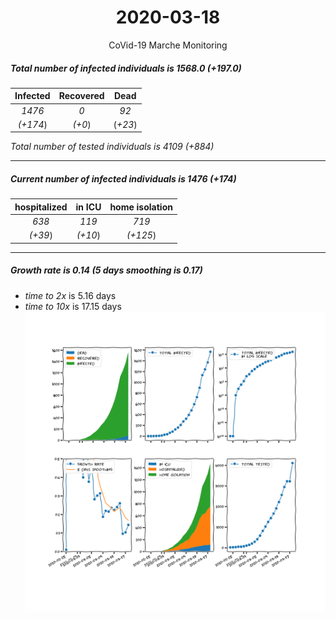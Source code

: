 <div align='center'>

# 2020-03-18
CoVid-19 Marche Monitoring
</div>

##### Total number of infected individuals is 1568.0 (+197.0)
Infected | Recovered | Dead
:---: | :---: | :---:
*1476* | *0* | *92*
*(+174*) | *(+0*) | (*+23*)

*Total number of tested individuals is 4109 (+884)*
***
##### Current number of infected individuals is 1476 (+174)
hospitalized | in ICU | home isolation
:---: | :---: | :---:
*638* |*119* |*719*
*(+39*) |*(+10*) |*(+125*)
***
##### Growth rate is 0.14 (5 days smoothing is 0.17)
- *time to 2x* is 5.16 days
- *time to 10x* is 17.15 days
![stats][stats]

[stats]: stats_Marche.png
